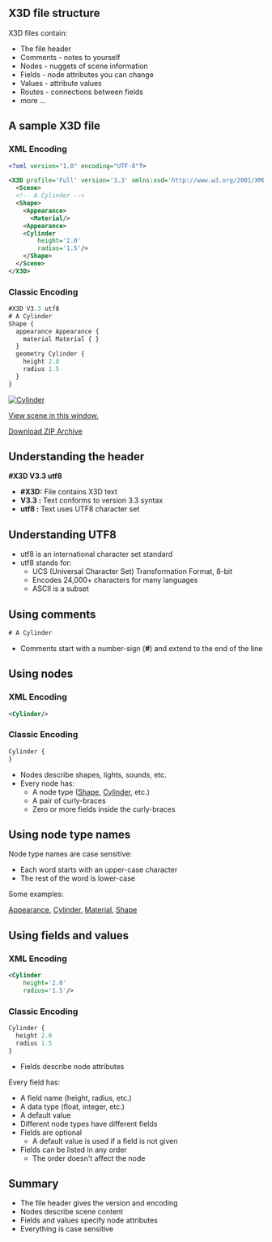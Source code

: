 ## X3D file structure

X3D files contain:

- The file header
- Comments - notes to yourself
- Nodes - nuggets of scene information
- Fields - node attributes you can change
- Values - attribute values
- Routes - connections between fields
- more ...

## A sample X3D file

### XML Encoding

```xml
<?xml version="1.0" encoding="UTF-8"?>

<X3D profile='Full' version='3.3' xmlns:xsd='http://www.w3.org/2001/XMLSchema-instance' xsd:noNamespaceSchemaLocation='http://www.web3d.org/specifications/x3d-3.3.xsd'>
  <Scene>
  <!-- A Cylinder -->
  <Shape>
    <Appearance>
      <Material/>
    <Appearance>
    <Cylinder
        height='2.0'
        radius='1.5'/>
    </Shape>
  </Scene>
</X3D>
```

### Classic Encoding

```js
#X3D V3.3 utf8
# A Cylinder
Shape {
  appearance Appearance {
    material Material { }
  }
  geometry Cylinder {
    height 2.0
    radius 1.5
  }
}
```

[![Cylinder](https://create3000.github.io/media/tutorials/scenes/cylinder1/screenshot.png)](https://create3000.github.io/media/tutorials/scenes/cylinder1/example.html)

[View scene in this window.](https://create3000.github.io/media/tutorials/scenes/cylinder1/example.html)

[Download ZIP Archive](https://create3000.github.io/media/tutorials/scenes/cylinder1/cylinder1.zip)

## Understanding the header

**\#X3D V3.3 utf8**

- **\#X3D:** File contains X3D text
- **V3.3 :** Text conforms to version 3.3 syntax
- **utf8 :** Text uses UTF8 character set

## Understanding UTF8

- utf8 is an international character set standard
- utf8 stands for:
  - UCS (Universal Character Set) Transformation Format, 8-bit
  - Encodes 24,000+ characters for many languages
  - ASCII is a subset

## Using comments

```js
# A Cylinder
```

- Comments start with a number-sign (**\#**) and extend to the end of the line

## Using nodes

### XML Encoding

```xml
<Cylinder/>
```

### Classic Encoding

```js
Cylinder {
}
```

- Nodes describe shapes, lights, sounds, etc.
- Every node has:
  - A node type ([Shape](https://www.web3d.org/documents/specifications/19775-1/V3.3/Part01/components/shape.html#Shape), [Cylinder](https://www.web3d.org/documents/specifications/19775-1/V3.3/Part01/components/geometry3D.html#Cylinder), etc.)
  - A pair of curly-braces
  - Zero or more fields inside the curly-braces

## Using node type names

Node type names are case sensitive:

- Each word starts with an upper-case character
- The rest of the word is lower-case

Some examples:

[Appearance](https://www.web3d.org/documents/specifications/19775-1/V3.3/Part01/components/shape.html#Appearance), [Cylinder](https://www.web3d.org/documents/specifications/19775-1/V3.3/Part01/components/geometry3D.html#Cylinder), [Material](https://www.web3d.org/documents/specifications/19775-1/V3.3/Part01/components/shape.html#Material), [Shape](https://www.web3d.org/documents/specifications/19775-1/V3.3/Part01/components/shape.html#Shape)

## Using fields and values

### XML Encoding

```xml
<Cylinder
    height='2.0'
    radius='1.5'/>
```

### Classic Encoding

```js
Cylinder {
  height 2.0
  radius 1.5
}
```

- Fields describe node attributes

Every field has:

- A field name (height, radius, etc.)
- A data type (float, integer, etc.)
- A default value
- Different node types have different fields
- Fields are optional
  - A default value is used if a field is not given
- Fields can be listed in any order
  - The order doesn't affect the node

## Summary

- The file header gives the version and encoding
- Nodes describe scene content
- Fields and values specify node attributes
- Everything is case sensitive
